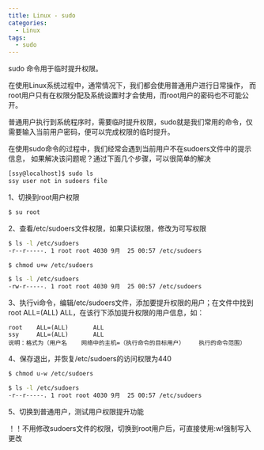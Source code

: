 ```yaml
---
title: Linux - sudo
categories:
  - Linux
tags:
  - sudo
---
```


sudo 命令用于临时提升权限。

<!--more-->

在使用Linux系统过程中，通常情况下，我们都会使用普通用户进行日常操作， 而root用户只有在权限分配及系统设置时才会使用，而root用户的密码也不可能公开。

普通用户执行到系统程序时，需要临时提升权限，sudo就是我们常用的命令，仅需要输入当前用户密码，便可以完成权限的临时提升。

在使用sudo命令的过程中，我们经常会遇到当前用户不在sudoers文件中的提示信息， 如果解决该问题呢？通过下面几个步骤，可以很简单的解决

```bash
[ssy@localhost]$ sudo ls
ssy user not in sudoers file
```

1、切换到root用户权限

```bash
$ su root
```

2、查看/etc/sudoers文件权限，如果只读权限，修改为可写权限

```bash
$ ls -l /etc/sudoers
-r--r-----. 1 root root 4030 9月  25 00:57 /etc/sudoers

$ chmod u+w /etc/sudoers

$ ls -l /etc/sudoers
-rw-r-----. 1 root root 4030 9月  25 00:57 /etc/sudoers
```

3、执行vi命令，编辑/etc/sudoers文件，添加要提升权限的用户；在文件中找到root  ALL=(ALL) ALL，在该行下添加提升权限的用户信息，如：

    root    ALL=(ALL)       ALL
    ssy     ALL=(ALL)       ALL
    说明：格式为（用户名    网络中的主机=（执行命令的目标用户）    执行的命令范围）

4、保存退出，并恢复/etc/sudoers的访问权限为440

```bash
$ chmod u-w /etc/sudoers

$ ls -l /etc/sudoers
-r--r-----. 1 root root 4030 9月  25 00:57 /etc/sudoers
```

5、切换到普通用户，测试用户权限提升功能

！！不用修改sudoers文件的权限，切换到root用户后，可直接使用:w!强制写入更改


